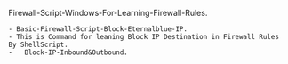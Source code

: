 Firewall-Script-Windows-For-Learning-Firewall-Rules.

	- Basic-Firewall-Script-Block-Eternalblue-IP.
	- This is Command for leaning Block IP Destination in Firewall Rules By ShellScript.
	-	Block-IP-Inbound&Outbound.
